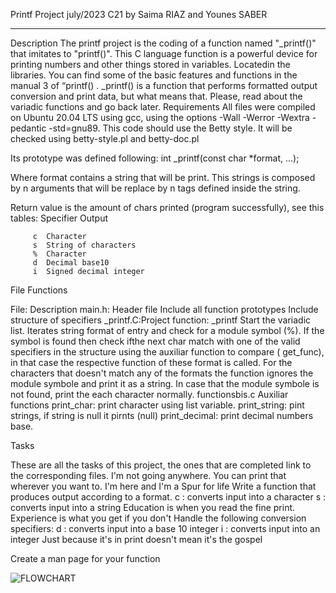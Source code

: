 Printf Project
july/2023 C21 by Saima RIAZ and Younes SABER

________________________________________

Description
The printf project is the coding of a function named "_printf()" that imitates to "printf()". This C language function is a powerful device for printing numbers and other things stored in variables. Locatedin the libraries. You can find some of the basic features and functions in the manual 3 of “printf() .
_printf() is a function that performs formatted output conversion and print data, but what means that. Please, read about the variadic functions and go back later.
Requirements
All files were compiled on Ubuntu 20.04 LTS using gcc, using the options -Wall -Werror -Wextra -pedantic -std=gnu89.
This code should use the Betty style. It will be checked using betty-style.pl and betty-doc.pl

Its prototype was defined following:
int _printf(const char *format, ...);

Where format contains a string that will be print. This strings is composed by n arguments that will be replace by n tags defined inside the string.



Return value is the amount of chars printed (program successfully), see this tables:
     Specifier	            Output
      
         c	Character
         s	String of characters
         %	Character
         d	Decimal base10
         i	Signed decimal integer


File Functions

File:	Description
main.h:	Header file
Include all function prototypes
Include structure of specifiers
_printf.C:Project function: _printf
Start the variadic list.
Iterates string format of entry and check for a module symbol (%). If the symbol is found then check ifthe next char match with one of the valid specifiers in the structure using the auxiliar function to compare ( get_func), in that case the respective function of these format is called.
For the characters that doesn't match any of the formats the function ignores the module symbole and print it as a string.
In case that the module symbole is not found, print the each character normally.
functionsbis.c	Auxiliar functions
print_char: print character using list variable.
print_string: pint strings, if string is null it pirnts (null)
print_decimal: print decimal numbers base.

Tasks

These are all the tasks of this project, the ones that are completed link to the corresponding files.
I'm not going anywhere. You can print that wherever you want to. I'm here and I'm a Spur for life
Write a function that produces output according to a format.
c : converts input into a character
s : converts input into a string
Education is when you read the fine print. Experience is what you get if you don't
Handle the following conversion specifiers:
d : converts input into a base 10 integer
i : converts input into an integer
Just because it's in print doesn't mean it's the gospel

Create a man page for your function




![FLOWCHART](https://zupimages.net/up/23/30/pbpa.png)



